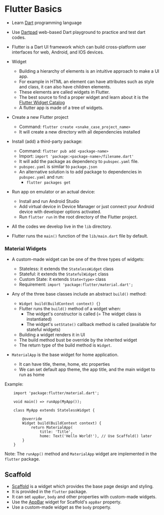 # Flutter Basics

- Learn [Dart](https://www.darttutorial.org/) programming language
- Use [Dartpad](https://dartpad.dev/?) web-based Dart playground to practice and test dart codes.
- Flutter is a Dart UI framework which can build cross-platform user interfaces for web, Android, and IOS devices.
- Widget
  - Building a hierarchy of elements is an intuitive approach to make a UI app.  
  - For example in HTML an element can have attributes such as style and class, it can also have children elements.
  - These elements are called widgets in Flutter.  
  - The best source to find a proper widget and learn about it is the [Flutter Widget Catalog](https://docs.flutter.dev/development/ui/widgets)
  - A flutter app is made of a tree of widgets.  

- Create a new Flutter project
  - Command: `flutter create <snake_case_project_name>`  
  - It will create a new directory with all dependencies installed

- Install (add) a third-party package:
  - Command: `flutter pub add <package-name>`  
  - Import: `import 'package:<package-name>/filename.dart'`  
  - It will add the package as dependency to `pubspec.yaml` file.
  - `pubspec.yaml` is similar to `package.json`  
  - An alternative solution is to add package to dependencies in `pubspec.yaml` and run:
    - `flutter packages get`
- Run app on emulator or an actual device:
  - Install and run Android Studio
  - Add virtual device in Device Manager or just connect your Android device with developer options activated.
  - Run `flutter run` in the root directory of the Flutter project.  
- All the codes we develop live in the `lib` directory.
- Flutter runs the `main()` function of the `lib/main.dart` file by default.  

### Material Widgets
- A custom-made widget can be one of the three types of widgets:
  - Stateless: it extends the `StatelessWidget` class
  - Stateful: it extends the `StatefulWidget` class
  - Custom State: it extends `State<type>` class  
  - Requirement: `import 'package:flutter/material.dart';`  

- Any of the three base classes include an abstract `build()` method:
  - `Widget build(BuildContext context) {}`  
  - Flutter runs the `build()` method of a widget when:
    - The widget's constructor is called (= The widget class is instantiated)
    - The widget's `setState()` callback method is called (available for stateful widgets)
  - Building a widget renders it in UI
  - The build method bust be override by the inherited widget  
  - The return type of the build method is `Widget`.

- `MaterialApp` is the base widget for home application.
  - It can have title, theme, home, etc properties
  - We can set default app theme, the app title, and the main widget to run as home
  
Example:
```
    import 'package:flutter/material.dart';
    
    void main() => runApp(MyApp());
    
    class MyApp extends StatelessWidget {
    
        @override
        Widget build(BuildContext context) {
            return MaterialApp(
                title: 'Title',
                home: Text('Hello World!'), // Use Scaffold() later
        }
    }
```

Note: The `runApp()` method and `MaterialApp` widget are implemented in the `flutter` package.

## Scaffold
- [Scaffold](https://api.flutter.dev/flutter/material/Scaffold-class.html) is a widget which provides the base page design and styling.  
- It is provided in the `flutter` package.  
- It can set `appBar`, `body` and other properties with custom-made widgets.  
- Use the [AppBar](https://api.flutter.dev/flutter/material/AppBar-class.html) widget for Scaffold's `appBar` property.  
- Use a custom-made widget as the `body` property.  